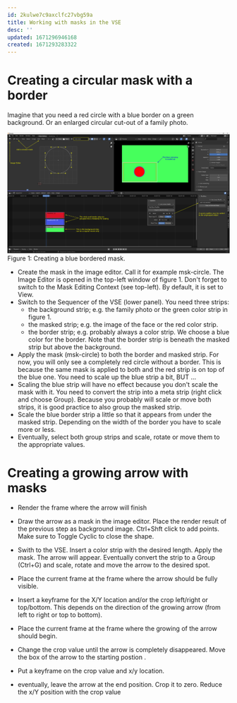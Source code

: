 ```yaml
---
id: 2kulwe7c9axclfc27vbg59a
title: Working with masks in the VSE
desc: ''
updated: 1671296946168
created: 1671293283322
---
```

# Creating a circular mask with a border

Imagine that you need a red circle with a blue border on a green background. Or an enlarged circular cut-out of a family photo.

![](/assets/images/vse.mask.svg)
Figure 1: Creating a blue bordered mask.

- Create the mask in the image editor. Call it for example msk-circle. The Image Editor is opened in the top-left window of figure 1. Don't forget to switch to the Mask Editing Context (see top-left). By default, it is set to View.
- Switch to the Sequencer of the VSE (lower panel). You need three strips:
   - the background strip; e.g. the family photo or the green color strip in figure 1.
   - the masked strip; e.g. the image of the face or the red color strip.
   - the border strip; e.g. probably always a color strip. We choose a blue color for the border. Note that the border strip is beneath the masked strip but above the background.
- Apply the mask (msk-circle) to both the border and masked strip. For now, you will only see a completely red circle without a border. This is because the same mask is applied to both and the red strip is on top of the blue one. You need to scale up the blue strip a bit, BUT ...
- Scaling the blue strip will have no effect because you don't scale the mask with it. You need to convert the strip into a meta strip (right click and choose Group). Because you probably will scale or move both strips, it is good practice to also group the masked strip.
- Scale the blue border strip a little so that it appears from under the masked strip. Depending on the width of the border you have to scale more or less.
- Eventually, select both group strips and scale, rotate or move them to the appropriate values. 


# Creating a growing arrow with masks

- Render the frame where the arrow will finish
- Draw the arrow as a mask in the image editor. Place the render result of the previous step as background image. Ctrl+Shft click to add points. Make sure to Toggle Cyclic to close the shape.
- Swith to the VSE. Insert a color strip with the desired length. Apply the mask. The arrow will appear. Eventually convert the strip to a Group (Ctrl+G) and scale, rotate and move the arrow to the desired spot. 
- Place the current frame at the frame where the arrow should be fully visible.
- Insert a keyframe for the X/Y location and/or the crop left/right or top/bottom. This depends on the direction of the growing arrow (from left to right or top to bottom).
- Place the current frame at the frame where the growing of the arrow should begin.
- Change the crop value until the arrow is completely disappeared. Move the box of the arrow to the starting postion .
- Put a keyframe on the crop value and x/y location.

- eventually, leave the arrow at the end position. Crop it to zero. Reduce  the x/Y position with the crop value
